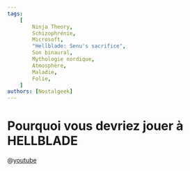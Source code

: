```yaml
---
tags:
    [
        Ninja Theory,
        Schizophrénie,
        Microsoft,
        "Hellblade: Senu's sacrifice",
        Son binaural,
        Mythologie nordique,
        Atmosphère,
        Maladie,
        Folie,
    ]
authors: [Nostalgeek]
---
```


# Pourquoi vous devriez jouer à HELLBLADE

@[youtube](https://www.youtube.com/watch?v=xGf6aVANsY0)
